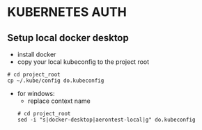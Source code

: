 # KUBERNETES AUTH

## Setup local docker desktop
- install docker
- copy your local kubeconfig to the project root
```shell
# cd project_root
cp ~/.kube/config do.kubeconfig
```
- for windows:
    - replace context name
    ```shell
    # cd project_root
    sed -i "s|docker-desktop|aerontest-local|g" do.kubeconfig
    ```
